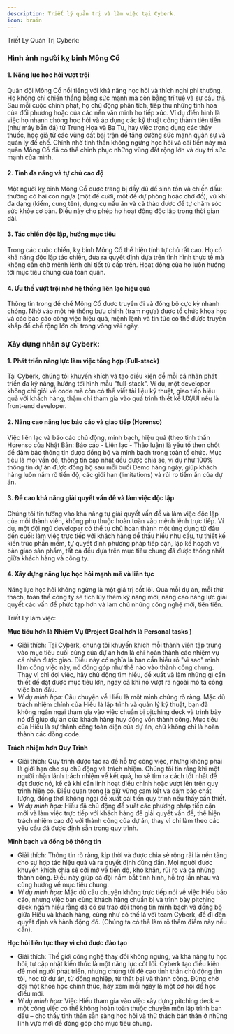 ```yaml
---
description: Triết lý quản trị và làm việc tại Cyberk.
icon: brain
---
```


Triết Lý Quản Trị Cyberk: 

### Hình ảnh người kỵ binh Mông Cổ

#### 1. Năng lực học hỏi vượt trội
Quân đội Mông Cổ nổi tiếng với khả năng học hỏi và thích nghi phi thường. Họ không chỉ chiến thắng bằng sức mạnh mà còn bằng trí tuệ và sự cầu thị. Sau mỗi cuộc chinh phạt, họ chủ động phân tích, tiếp thu những tinh hoa của đối phương hoặc của các nền văn minh họ tiếp xúc. Ví dụ điển hình là việc họ nhanh chóng học hỏi và áp dụng các kỹ thuật công thành tiên tiến (như máy bắn đá) từ Trung Hoa và Ba Tư, hay việc trọng dụng các thầy thuốc, học giả từ các vùng đất bại trận để tăng cường sức mạnh quân sự và quản lý đế chế. Chính nhờ tinh thần không ngừng học hỏi và cải tiến này mà quân Mông Cổ đã có thể chinh phục những vùng đất rộng lớn và duy trì sức mạnh của mình.

#### 2. Tính đa năng và tự chủ cao độ
Một người kỵ binh Mông Cổ được trang bị đầy đủ để sinh tồn và chiến đấu: thường có hai con ngựa (một để cưỡi, một để dự phòng hoặc chở đồ), vũ khí đa dạng (kiếm, cung tên), dụng cụ nấu ăn và cả thảo dược để tự chăm sóc sức khỏe cơ bản. Điều này cho phép họ hoạt động độc lập trong thời gian dài.

#### 3. Tác chiến độc lập, hướng mục tiêu
Trong các cuộc chiến, kỵ binh Mông Cổ thể hiện tính tự chủ rất cao. Họ có khả năng độc lập tác chiến, đưa ra quyết định dựa trên tình hình thực tế mà không cần chờ mệnh lệnh chi tiết từ cấp trên. Hoạt động của họ luôn hướng tới mục tiêu chung của toàn quân.

#### 4. Ưu thế vượt trội nhờ hệ thống liên lạc hiệu quả
Thông tin trong đế chế Mông Cổ được truyền đi và đồng bộ cực kỳ nhanh chóng. Nhờ vào một hệ thống bưu chính (trạm ngựa) được tổ chức khoa học và các báo cáo công việc hiệu quả, mệnh lệnh và tin tức có thể được truyền khắp đế chế rộng lớn chỉ trong vòng vài ngày.

### Xây dựng nhân sự Cyberk: 

#### 1. Phát triển năng lực làm việc tổng hợp (Full-stack)
Tại Cyberk, chúng tôi khuyến khích và tạo điều kiện để mỗi cá nhân phát triển đa kỹ năng, hướng tới hình mẫu "full-stack". Ví dụ, một developer không chỉ giỏi về code mà còn có thể viết tài liệu kỹ thuật, giao tiếp hiệu quả với khách hàng, thậm chí tham gia vào quá trình thiết kế UX/UI nếu là front-end developer.

#### 2. Nâng cao năng lực báo cáo và giao tiếp (Horenso)
Việc liên lạc và báo cáo chủ động, minh bạch, hiệu quả (theo tinh thần Horenso của Nhật Bản: Báo cáo - Liên lạc - Thảo luận) là yếu tố then chốt để đảm bảo thông tin được đồng bộ và minh bạch trong toàn tổ chức. Mục tiêu là mọi vấn đề, thông tin cập nhật đều được chia sẻ, ví dụ như 100% thông tin dự án được đồng bộ sau mỗi buổi Demo hàng ngày, giúp khách hàng luôn nắm rõ tiến độ, các giới hạn (limitations) và rủi ro tiềm ẩn của dự án.

#### 3. Đề cao khả năng giải quyết vấn đề và làm việc độc lập
Chúng tôi tin tưởng vào khả năng tự giải quyết vấn đề và làm việc độc lập của mỗi thành viên, không phụ thuộc hoàn toàn vào mệnh lệnh trực tiếp. Ví dụ, một đội ngũ developer có thể tự chủ hoàn thành một ứng dụng từ đầu đến cuối: làm việc trực tiếp với khách hàng để thấu hiểu nhu cầu, tự thiết kế kiến trúc phần mềm, tự quyết định phương pháp tiếp cận, lập kế hoạch và bàn giao sản phẩm, tất cả đều dựa trên mục tiêu chung đã được thống nhất giữa khách hàng và công ty.

#### 4. Xây dựng năng lực học hỏi mạnh mẽ và liên tục
Năng lực học hỏi không ngừng là một giá trị cốt lõi. Qua mỗi dự án, mỗi thử thách, toàn thể công ty sẽ tích lũy thêm kỹ năng mới, nâng cao năng lực giải quyết các vấn đề phức tạp hơn và làm chủ những công nghệ mới, tiên tiến.

Triết Lý làm việc: 

**Mục tiêu hơn là Nhiệm Vụ (Project Goal hơn là Personal tasks )**
   - Giải thích: Tại Cyberk, chúng tôi khuyến khích mỗi thành viên tập trung vào mục tiêu cuối cùng của dự án hơn là chỉ hoàn thành các nhiệm vụ cá nhân được giao. Điều này có nghĩa là bạn cần hiểu rõ "vì sao" mình làm công việc này, nó đóng góp như thế nào vào thành công chung. Thay vì chỉ đợi việc, hãy chủ động tìm hiểu, đề xuất và làm những gì cần thiết để đạt được mục tiêu lớn, ngay cả khi nó vượt ra ngoài mô tả công việc ban đầu.
   - *Ví dụ minh họa:* Câu chuyện về Hiếu là một minh chứng rõ ràng. Mặc dù trách nhiệm chính của Hiếu là lập trình và quản lý kỹ thuật, bạn đã không ngần ngại tham gia vào việc chuẩn bị pitching deck và trình bày nó để giúp dự án của khách hàng huy động vốn thành công. Mục tiêu của Hiếu là sự thành công toàn diện của dự án, chứ không chỉ là hoàn thành các dòng code.

**Trách nhiệm hơn Quy Trình**
   - Giải thích: Quy trình được tạo ra để hỗ trợ công việc, nhưng không phải là giới hạn cho sự chủ động và trách nhiệm. Chúng tôi tin rằng khi một người nhận lãnh trách nhiệm về kết quả, họ sẽ tìm ra cách tốt nhất để đạt được nó, kể cả khi cần linh hoạt điều chỉnh hoặc vượt lên trên quy trình hiện có. Điều quan trọng là giữ vững cam kết và đảm bảo chất lượng, đồng thời không ngại đề xuất cải tiến quy trình nếu thấy cần thiết.
   - *Ví dụ minh họa:* Hiếu đã chủ động đề xuất các phương pháp tiếp cận mới và làm việc trực tiếp với khách hàng để giải quyết vấn đề, thể hiện trách nhiệm cao độ với thành công của dự án, thay vì chỉ làm theo các yêu cầu đã được định sẵn trong quy trình.

**Minh bạch và đồng bộ thông tin**
   - Giải thích: Thông tin rõ ràng, kịp thời và được chia sẻ rộng rãi là nền tảng cho sự hợp tác hiệu quả và ra quyết định đúng đắn. Mọi người được khuyến khích chia sẻ cởi mở về tiến độ, khó khăn, rủi ro và cả những thành công. Điều này giúp cả đội nắm bắt tình hình, hỗ trợ lẫn nhau và cùng hướng về mục tiêu chung.
   - *Ví dụ minh họa:* Mặc dù câu chuyện không trực tiếp nói về việc Hiếu báo cáo, nhưng việc bạn cùng khách hàng chuẩn bị và trình bày pitching deck ngầm hiểu rằng đã có sự trao đổi thông tin minh bạch và đồng bộ giữa Hiếu và khách hàng, cũng như có thể là với team Cyberk, để đi đến quyết định và hành động đó. (Chúng ta có thể làm rõ thêm điểm này nếu cần).

**Học hỏi liên tục thay vì chờ được đào tạo**
   - Giải thích: Thế giới công nghệ thay đổi không ngừng, và khả năng tự học hỏi, tự cập nhật kiến thức là một năng lực cốt lõi. Cyberk tạo điều kiện để mọi người phát triển, nhưng chúng tôi đề cao tinh thần chủ động tìm tòi, học từ dự án, từ đồng nghiệp, từ thất bại và thành công. Đừng chờ đợi một khóa học chính thức, hãy xem mỗi ngày là một cơ hội để học điều mới.
   - *Ví dụ minh họa:* Việc Hiếu tham gia vào việc xây dựng pitching deck – một công việc có thể không hoàn toàn thuộc chuyên môn lập trình ban đầu – cho thấy tinh thần sẵn sàng học hỏi và thử thách bản thân ở những lĩnh vực mới để đóng góp cho mục tiêu chung.
